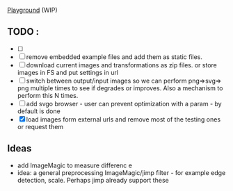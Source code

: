 
[Playground](https://cancerberosgx.github.io/demos/bitmap2vector-online-converter) (WIP) 

## TODO :
- [ ] 
- [ ] remove embedded example files and add them as static files.
- [ ] download current images and transformations as zip files. or store images in FS and put settings in url
- [ ] switch between output/input images so we can perform png=>svg=> png multiple times to see if degrades or improves. Also a mechanism to perform this N times.
- [ ] add svgo browser - user can prevent optimization with a param - by default is done
- [x] load images form external urls and remove most of the testing ones or request them

## Ideas

 * add ImageMagic to measure differenc e
 * idea: a general preprocessing ImageMagic/jimp filter - for example edge detection, scale. Perhaps jimp already support these

<!-- 


    "lazy-line-painter": "^1.9.6",


  function simulatePathDrawing(path) {
  // var path = document.querySelector('.squiggle-animated path');
  var length = path.getTotalLength();
  // Clear any previous transition
  path.style.transition = path.style.WebkitTransition =
  'none';
  // Set up the starting positions
  path.style.strokeDasharray = length + ' ' + length;
  path.style.strokeDashoffset = length;
  // Trigger a layout so styles are calculated & the browser
  // picks up the starting position before animating
  path.getBoundingClientRect();
  // Define our transition
  path.style.transition = path.style.WebkitTransition =
  'stroke-dashoffset 1.5s ease-in-out';
  // Go!
  path.style.strokeDashoffset = '0';
  path.style.strokeWidth = '3px';
  path.style.fill = 'rgba(255,255,0,.12)';
}

var chars = $('.squiggle-animated path').on('mouseover', function(e) {
  simulatePathDrawing(this)
})
 -->
